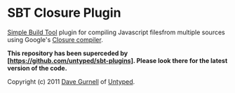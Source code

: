 SBT Closure Plugin
==================

[Simple Build Tool] plugin for compiling Javascript filesfrom multiple sources using Google's [Closure compiler].

**This repository has been superceded by [https://github.com/untyped/sbt-plugins]. Please look there for the latest version of the code.**

Copyright (c) 2011 [Dave Gurnell] of [Untyped].

[Simple Build Tool]: http://simple-build-tool.googlecode.com
[Closure compiler]: http://code.google.com/p/closure-compiler
[Dave Gurnell]: http://boxandarrow.com
[Untyped]: http://untyped.com
